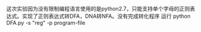 这次实验因为没有限制编程语言使用的是python2.7，只能支持单个字母的正则表达式。实现了正则表达式转DFA，DNA转NFA。没有完成转化程序
运行
python DFA.py -s "reg" -p program-file